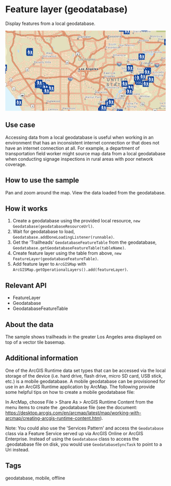 # Feature layer (geodatabase)

Display features from a local geodatabase.

![Image of feature layer geodatabase](FeatureLayerGeodatabase.png)

## Use case

Accessing data from a local geodatabase is useful when working in an environment that has an inconsistent internet connection or that does not have an internet connection at all. For example, a department of transportation field worker might source map data from a local geodatabase when conducting signage inspections in rural areas with poor network coverage.

## How to use the sample

Pan and zoom around the map. View the data loaded from the geodatabase.

## How it works

1. Create a geodatabase using the provided local resource, `new Geodatabase(geodatabaseResourceUrl)`.
2. Wait for geodatabase to load, `Geodatabase.addDoneLoadingListener(runnable)`.
3. Get the 'Trailheads' `GeodatabaseFeatureTable` from the geodatabase, `Geodatabase.getGeodatabaseFeatureTable(tableName)`.
4. Create feature layer using the table from above, `new FeatureLayer(geodatabaseFeatureTable)`.
5. Add feature layer to `ArcGISMap` with `ArcGISMap.getOperationalLayers().add(featureLayer)`.

## Relevant API

* FeatureLayer
* Geodatabase
* GeodatabaseFeatureTable

## About the data

The sample shows trailheads in the greater Los Angeles area displayed on top of a vector tile basemap.

## Additional information

One of the ArcGIS Runtime data set types that can be accessed via the local storage of the device (i.e. hard drive, flash drive, micro SD card, USB stick, etc.) is a mobile geodatabase. A mobile geodatabase can be provisioned for use in an ArcGIS Runtime application by ArcMap. The following provide some helpful tips on how to create a mobile geodatabase file:

In ArcMap, choose File > Share As > ArcGIS Runtime Content from the menu items to create the .geodatabase file (see the document: https://desktop.arcgis.com/en/arcmap/latest/map/working-with-arcmap/creating-arcgis-runtime-content.htm).

Note: You could also use the 'Services Pattern' and access the `Geodatabase` class via a Feature Service served up via ArcGIS Online or ArcGIS Enterprise. Instead of using the `Geodatabase` class to access the .geodatabase file on disk, you would use `GeodatabaseSyncTask` to point to a Uri instead.

## Tags

geodatabase, mobile, offline
